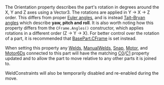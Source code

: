 The Orientation property describes the part's rotation in degrees around the X, Y and Z axes using a Vector3. The rotations are applied in Y → X → Z order. This differs from proper [Euler angles](https://en.wikipedia.org/wiki/Euler_angles), and is instead [Tait–Bryan angles](https://en.wikipedia.org/wiki/Euler_angles#Tait-Bryan_angles) which describe **yaw, pitch and roll**. It is also worth noting how this property differs from the `CFrame.Angles()` constructor, which applies rotations in a different order (Z → Y → X). For better control over the rotation of a part, it is recommended that [BasePart.CFrame](https://developer.roblox.com/en-us/api-reference/property/BasePart/CFrame) is set instead.

When setting this property any [Welds](https://developer.roblox.com/en-us/api-reference/class/Weld), [ManualWelds](https://developer.roblox.com/en-us/api-reference/class/ManualWeld), [Snap](https://developer.roblox.com/en-us/api-reference/class/Snap), [Motor](https://developer.roblox.com/en-us/api-reference/class/Motor), and [Motor6Ds](https://developer.roblox.com/en-us/api-reference/class/Motor6D) connected to this part will have the matching [C0](https://developer.roblox.com/en-us/api-reference/property/JointInstance/C0)/[C1](https://developer.roblox.com/en-us/api-reference/property/JointInstance/C1) property updated and to allow the part to move relative to any other parts it is joined to.

WeldConstraints will also be temporarily disabled and re-enabled during the move.
